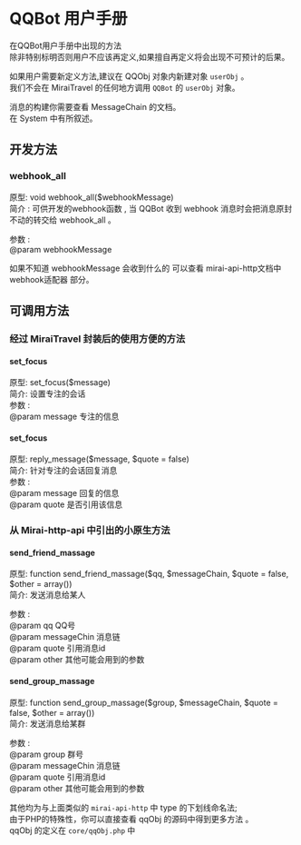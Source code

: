 # QQBot 用户手册

在QQBot用户手册中出现的方法 </br>
除非特别标明否则用户不应该再定义,如果擅自再定义将会出现不可预计的后果。 </br>

如果用户需要新定义方法,建议在 QQObj 对象内新建对象 ``userObj`` 。 </br>
我们不会在 MiraiTravel 的任何地方调用 ``QQBot`` 的 ``userObj`` 对象。 </br>

消息的构建你需要查看 MessageChain 的文档。 </br>
在 System 中有所叙述。 </br>

## 开发方法 
### webhook_all 
原型: void webhook_all($webhookMessage) </br>
简介 : 可供开发的webhook函数 , 当 QQBot 收到 webhook 消息时会把消息原封不动的转交给 webhook_all 。 </br>

参数 : </br>
@param webhookMessage  </br>

如果不知道 webhookMessage 会收到什么的 可以查看 mirai-api-http文档中 webhook适配器 部分。 </br>

## 可调用方法
### 经过 MiraiTravel 封装后的使用方便的方法
#### set_focus
原型: set_focus($message) </br>
简介: 设置专注的会话 </br>
参数 : </br>
@param message 专注的信息 </br>

#### set_focus
原型: reply_message($message, $quote = false) </br>
简介: 针对专注的会话回复消息 </br>
参数 : </br>
@param message 回复的信息 </br>
@param quote 是否引用该信息 </br>


### 从 Mirai-http-api 中引出的小原生方法
#### send_friend_massage 
原型: function send_friend_massage($qq, $messageChain, $quote = false, $other = array()) </br>
简介: 发送消息给某人 </br>
 
参数 : </br>
@param qq QQ号 </br>
@param messageChin 消息链 </br>
@param quote 引用消息id </br>
@param other 其他可能会用到的参数 </br>

#### send_group_massage 
原型: function send_group_massage($group, $messageChain, $quote = false, $other = array()) </br>
简介: 发送消息给某群 </br>

参数 : </br>
@param group 群号 </br>
@param messageChin 消息链 </br>
@param quote 引用消息id </br>
@param other 其他可能会用到的参数 </br>

其他均为与上面类似的 ``mirai-api-http`` 中 type 的下划线命名法; </br>
由于PHP的特殊性，你可以直接查看 qqObj 的源码中得到更多方法 。 </br>
qqObj 的定义在 ``core/qqObj.php`` 中 </br>
